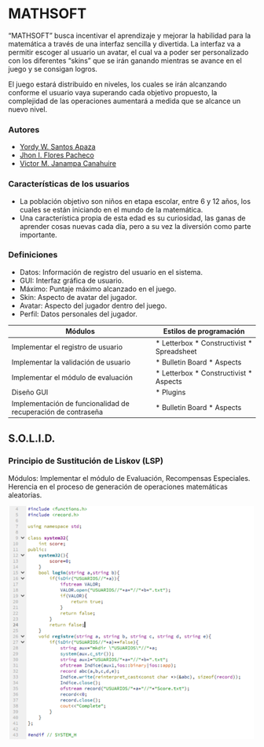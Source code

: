 # MATHSOFT
“MATHSOFT” busca incentivar el aprendizaje y mejorar la habilidad para la matemática a través de una interfaz sencilla y divertida. La interfaz va a permitir escoger al usuario un avatar, el cual va a poder ser personalizado con los diferentes “skins” que se irán ganando mientras se avance en el juego y se consigan logros.

El juego estará distribuido en niveles, los cuales se irán alcanzando conforme el usuario vaya superando cada objetivo propuesto, la complejidad de las operaciones aumentará a medida que se alcance un nuevo nivel.

### Autores

* [Yordy W. Santos Apaza](https://github.com/syordya)
* [Jhon I. Flores Pacheco](https://github.com/leviroseb)
* [Victor M. Janampa Canahuire](https://github.com/VictorJanampa)

### Características de los usuarios
* La población objetivo son niños en etapa escolar, entre 6 y 12 años, los cuales se están iniciando en el mundo de la matemática.
* Una característica propia de esta edad es su curiosidad, las ganas de aprender cosas nuevas cada día, pero a su vez la diversión como parte importante.

### Definiciones
* Datos: Información de registro del usuario en el sistema.
* GUI: Interfaz gráfica de usuario.
* Máximo: Puntaje máximo alcanzado en el juego.
* Skin: Aspecto de avatar del jugador.
* Avatar: Aspecto del jugador dentro del juego.
* Perfil: Datos personales del jugador.

| Módulos | Estilos de programación |
| ------------- | ------------- |
| Implementar el registro de usuario | * Letterbox * Constructivist * Spreadsheet |
| Implementar la validación de usuario | * Bulletin Board * Aspects |
| Implementar el módulo de evaluación | * Letterbox * Constructivist * Aspects |
| Diseño GUI | * Plugins |
| Implementación de funcionalidad de recuperación de contraseña | * Bulletin Board * Aspects |

## S.O.L.I.D.
### Principio de Sustitución de Liskov (LSP)
Módulos: Implementar el módulo de Evaluación, Recompensas Especiales.
Herencia en el proceso de generación de operaciones matemáticas aleatorias.

![img](images/ISP_1.PNG) 

